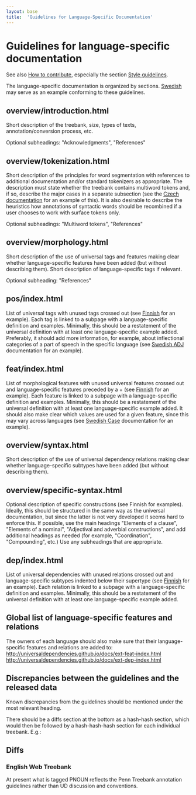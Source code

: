 ```yaml
---
layout: base
title:  'Guidelines for Language-Specific Documentation'
---
```


# Guidelines for language-specific documentation

See also <a href="contributing.html">How to contribute</a>, especially the section <a href="contributing.html#style-guidelines">Style guidelines</a>.

The language-specific documentation is organized by sections.
<a href="http://universaldependencies.github.io/docs/#language-sv">Swedish</a> may serve as an example conforming to these guidelines.

## overview/introduction.html

Short description of the treebank, size, types of texts, annotation/conversion process, etc.

Optional subheadings: "Acknowledgments", "References"

## overview/tokenization.html

Short description of the principles for word segmentation with references to additional documentation and/or standard tokenizers as appropriate.
The description must state whether the treebank contains multiword tokens and, if so, describe the major cases in a separate subsection
(see the <a href="http://universaldependencies.github.io/docs/cs/overview/tokenization.html">Czech documentation</a> for an example of this).
It is also desirable to describe the heuristics how annotations of syntactic words should
be recombined if a user chooses to work with surface tokens only.

Optional subheadings: "Multiword tokens", "References"

## overview/morphology.html

Short description of the use of universal tags and features making clear whether language-specific features have been added (but without describing them).
Short description of language-specific tags if relevant.

Optional subheading: "References"

## pos/index.html

List of universal tags with unused tags crossed out (see <a href="http://universaldependencies.github.io/docs/fi/pos/index.html">Finnish</a> for an example).
Each tag is linked to a subpage with a language-specific definition and examples.
Minimally, this should be a restatement of the universal definition with at least one language-specific example added.
Preferably, it should add more information, for example, about inflectional categories of a part of speech in the specific language (see <a href="http://universaldependencies.github.io/docs/sv/pos/ADJ.html">Swedish ADJ</a> documentation for an example).

## feat/index.html

List of morphological features with unused universal features crossed out and language-specific features preceded by a + (see <a href="http://universaldependencies.github.io/docs/fi/feat/index.html">Finnish</a> for an example).
Each feature is linked to a subpage with a language-specific definition and examples.
Minimally, this should be a restatement of the universal definition with at least one language-specific example added.
It should also make clear which values are used for a given feature, since this may vary across languages (see <a href="http://universaldependencies.github.io/docs/sv/feat/Case.html">Swedish Case</a> documentation for an example).

## overview/syntax.html

Short description of the use of universal dependency relations making clear whether language-specific subtypes have been added (but without describing them).

## overview/specific-syntax.html

Optional description of specific constructions (see Finnish for examples).
Ideally, this should be structured in the same way as the universal documentation, but since the latter is not very developed it seems hard to enforce this.
If possible, use the main headings "Elements of a clause", "Elements of a nominal", "Adjectival and adverbial constructions",
and add additional headings as needed (for example, "Coordination", "Compounding", etc.)
Use any subheadings that are appropriate.

## dep/index.html

List of universal dependencies with unused relations crossed out and language-specific subtypes indented below their supertype (see <a href="http://universaldependencies.github.io/docs/fi/dep/index.html">Finnish</a> for an example).
Each relation is linked to a subpage with a language-specific definition and examples.
Minimally, this should be a restatement of the universal definition with at least one language-specific example added. 

## Global list of language-specific features and relations

The owners of each language should also make sure that their language-specific features and relations are added to:
http://universaldependencies.github.io/docs/ext-feat-index.html
http://universaldependencies.github.io/docs/ext-dep-index.html

<!--Ideally, this should happen automagically given the language-specific documentation to ensure consistency.-->

## Discrepancies between the guidelines and the released data

Known discrepancies from the guidelines should be mentioned under the most relevant heading.

There should be a diffs section at the bottom as a hash-hash section, which would then be followed by a hash-hash-hash section for each individual treebank. E.g.:

  ## Diffs

  ### English Web Treebank

  At present what is tagged PNOUN reflects the Penn Treebank annotation guidelines rather than UD discussion and conventions.
	